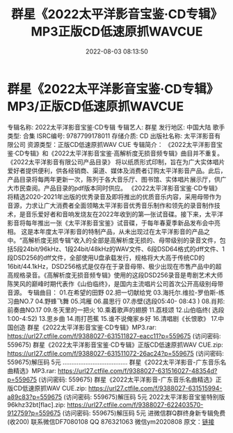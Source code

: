 ﻿---
title: 群星《2022太平洋影音宝鉴·CD专辑》MP3正版CD低速原抓WAVCUE
date: 2022-08-03 08:13:50
categories: WAV车载音乐、镜像
tags: 华语中文
---
# 群星《2022太平洋影音宝鉴·CD专辑》MP3/正版CD低速原抓WAVCUE

专辑名称: 2022太平洋影音宝鉴·CD专辑
专辑艺人: 群星
发行地区: 中国大陆
歌手类型: 合集
ISRC编号: 9787799178011
存储介质: CD
出版社名称: 太平洋影音有限公司
资源类型：正版CD低速原抓WAV CUE
专辑简介：
《2022太平洋影音宝鉴·CD专辑》和《2022太平洋影音宝鉴·高解析度无损音频专辑》曲目并不重复。
《2022太平洋影音有限公司产品目录》
将以纸质形式印制，旨在为广大实体唱片爱好者提供便利，供各经销商、渠道、媒体及消费者订购太平洋影音产品。此后，产品目录将每两年更新一次，陈列于各大音乐厅、图书馆、实体唱片展示厅，供广大市民查阅。产品目录的pdf版本同时供应。
《2022太平洋影音宝鉴·CD专辑》
将精选2020-2021年出版的优秀录音及即将推出的优质音乐内容，采用母带作为音源，力求让广大消费者全面领略太平洋影音优秀音乐制作和领先的录音制作技术，是音乐爱好者和音响发烧友在2022年收到的第—张试音碟。接下来，太平洋影音将每年推出一张《太平洋影音宝鉴》试音碟，于每年春夏季新品发布会中亮相。
这是本年度太平洋影音的特制产品，从未出现过在太平洋影音的产品之中。“高解析度无损专辑”收入的全部是高解析度无损的、母带级别的录音文件，包括5段24bit/96kHz、1段24bit/48kHz的WAV文件、6段DSD64格式的dff文件、1段DSD256的dff文件，全部使用U盘承载发行，规格将大大高于传统CD的16bit/44.1kHz，DSD256格式是仅存在于录音母带、极少出现在市售产品中的超高规格录音。《高解析度无损音频专辑》使用的这段DSD256录音是粤剧艺术大师陈笑风的巅峰时期代表作《山伯临终》，是国内主流唱片公司首次公开高级别母带音源。
专辑曲目：
01.在希望的田野
02.把一切献给党
03.海托尔.维拉-罗伯斯-练习曲NO.7
04.野蜂飞舞
05.鸿雁
06.晨思行
07.赤壁(选段05:40- 08:43 )
08.肖邦:前奏曲NO.17
09.冬天里的一把火
10.乘着歌声的翅膀
11.荔枝颂
12.山伯临终( 选段1:00-4:52)
13.思乡曲
14.雨打芭蕉
15.谁不说俺家乡好
16.清唱剧《长恨歌》
17.中国创造
群星《2022太平洋影音宝鉴·CD专辑》MP3.rar: https://url27.ctfile.com/f/9388027-631511827-eacc11?p=559675
(访问密码: 559675)
群星《2022太平洋影音宝鉴·CD专辑》正版CD低速原抓WAV CUE.zip: https://url27.ctfile.com/f/9388027-631511072-26ac24?p=559675
(访问密码: 559675)解压码 5元
.....................................
群星《2022太平洋影音-广东音乐名曲精选》MP3.rar: https://url27.ctfile.com/f/9388027-631516027-48354d?p=559675
(访问密码: 559675)
群星《2022太平洋影音-广东音乐名曲精选》正版CD低速原抓WAV CUE.zip: https://url27.ctfile.com/f/9388027-631515994-a89c83?p=559675
(访问密码: 559675)解压码 5元
2022太平洋影音宝鉴特别版96khz32bt[flac].zip: https://url27.ctfile.com/f/9388027-622403570-912759?p=559675
(访问密码: 559675)解压码 5元
进微信群Q群终身新专辑免费(收200)
联系微信DF7080108 QQ 876321063
微信ym2020808
原文：[链接](https://blog.sina.com.cn/s/blog_1647c7e7601030yom.html)